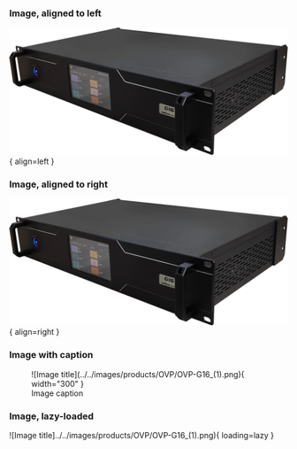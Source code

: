 ### Image, aligned to left

![Image title](../../images/products/OVP/OVP-G16_(1).png){ align=left }

### Image, aligned to right

![Image title](../../images/products/OVP/OVP-G16_(1).png){ align=right }

### Image with caption

<figure markdown>
  ![Image title](../../images/products/OVP/OVP-G16_(1).png){ width="300" }
  <figcaption>Image caption</figcaption>
</figure>

### Image, lazy-loaded

![Image title]../../images/products/OVP/OVP-G16_(1).png){ loading=lazy }

